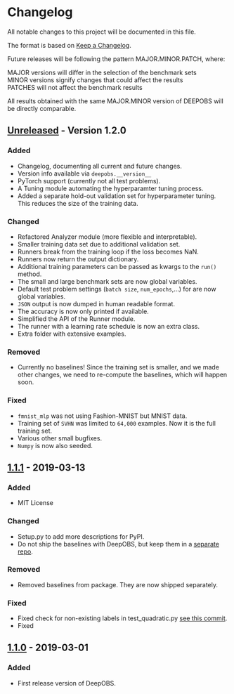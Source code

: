# Changelog
All notable changes to this project will be documented in this file.

The format is based on [Keep a Changelog](https://keepachangelog.com/en/1.0.0/).

Future releases will be following the pattern MAJOR.MINOR.PATCH, where:

MAJOR versions will differ in the selection of the benchmark sets  
MINOR versions signify changes that could affect the results  
PATCHES will not affect the benchmark results

All results obtained with the same MAJOR.MINOR version of DEEPOBS will be directly comparable.

## [Unreleased] - Version 1.2.0
### Added
- Changelog, documenting all current and future changes.
- Version info available via `deepobs.__version__`
- PyTorch support (currently not all test problems).
- A Tuning module automating the hyperparamter tuning process.
- Added a separate hold-out validation set for hyperparameter tuning. This reduces the size of the training data.
### Changed
- Refactored Analyzer module (more flexible and interpretable).
- Smaller training data set due to additional validation set.
- Runners break from the training loop if the loss becomes NaN.
- Runners now return the output dictionary.
- Additional training parameters can be passed as kwargs to the `run()` method.
- The small and large benchmark sets are now global variables.
- Default test problem settings (`batch size`, `num_epochs`,...) for are now global variables.
- `JSON` output is now dumped in human readable format.
- The accuracy is now only printed if available.
- Simplified the API of the Runner module.
- The runner with a learning rate schedule is now an extra class.
- Extra folder with extensive examples.
### Removed
- Currently no baselines! Since the training set is smaller, and we made other changes, we need to re-compute the baselines, which will happen soon.
### Fixed
- `fmnist_mlp` was not using Fashion-MNIST but MNIST data.
- Training set of `SVHN` was limited to `64,000` examples. Now it is the full training set.
- Various other small bugfixes.
- `Numpy` is now also seeded.

## [1.1.1] - 2019-03-13
### Added
- MIT License
### Changed
- Setup.py to add more descriptions for PyPI.
- Do not ship the baselines with DeepOBS, but keep them in a [separate repo](https://github.com/fsschneider/DeepOBS_Baselines).
### Removed
- Removed baselines from package. They are now shipped separately.
### Fixed
- Fixed check for non-existing labels in test_quadratic.py [see this commit](https://github.com/fsschneider/DeepOBS/commit/2c287a89a9197a9880cbb00ff13516c128cc26f2).
- Fixed 

## [1.1.0] - 2019-03-01
### Added
- First release version of DeepOBS.


[Unreleased]: https://github.com/fsschneider/DeepOBS/compare/v1.1.1...version-1.2.0

[1.1.1]: https://github.com/fsschneider/DeepOBS/compare/v1.1.0...v1.1.1
[1.1.0]: https://github.com/fsschneider/DeepOBS/releases/tag/v1.1.0
